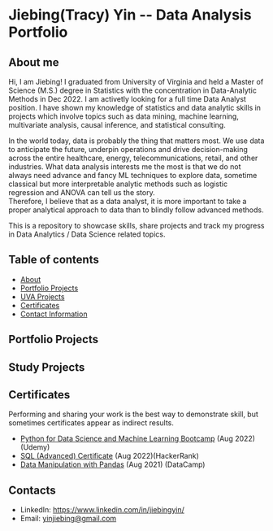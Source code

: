 # Jiebing(Tracy) Yin -- Data Analysis Portfolio

## About me
Hi, I am Jiebing! I graduated from University of Virginia and held a Master of Science (M.S.) degree in Statistics with the concentration in Data-Analytic Methods in Dec 2022. I am activetly looking for a full time Data Analyst position. I have shown my knowledge of statistics and data analytic skills in projects which involve topics such as data mining, machine learning, multivariate analysis, causal inference, and statistical consulting. 

In the world today, data is probably the thing that matters most. We use data to anticipate the future, underpin operations and drive decision-making across the entire healthcare, energy, telecommunications, retail, and other industries. What data analysis interests me the most is that we do not always need advance and fancy ML techniques to explore data, sometime classical but more interpretable analytic methods such as logistic regression and ANOVA can tell us the story. \
Therefore, I believe that as a data analyst, it is more important to take a proper analytical approach to data than to blindly follow advanced methods.

This is a repository to showcase skills, share projects and track my progress in Data Analytics / Data Science related topics.

## Table of contents
- [About](#About-me)
- [Portfolio Projects](#Portfolio-Projects)
- [UVA Projects](#UVA-Projects)
- [Certificates](#Certificates)
- [Contact Information](#Contacts)

## Portfolio Projects

## Study Projects

## Certificates
Performing and sharing your work is the best way to demonstrate skill, but sometimes certificates appear as indirect results.
- [Python for Data Science and Machine Learning Bootcamp](https://drive.google.com/file/d/1As5izDhrUTdnOGXU1Yz6y8XnARu8DkwH/view?usp=share_link) (Aug 2022)(Udemy)
- [SQL (Advanced) Certificate](https://www.hackerrank.com/certificates/iframe/1741d7b5e2b7) (Aug 2022)(HackerRank)
- [Data Manipulation with Pandas](https://drive.google.com/file/d/1uKnf50GX_fdo_BRiYfYKbVraSd-9xXEd/view?usp=share_link) (Aug 2021) (DataCamp)

## Contacts
- LinkedIn: https://www.linkedin.com/in/jiebingyin/
- Email: yinjiebing@gmail.com
